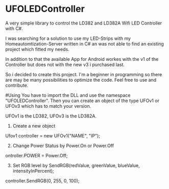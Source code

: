# UFOLEDController
A very simple library to control the LD382 and LD382A Wifi LED Controller with C#.

I was searching for a solution to use my LED-Strips with my Homeautomtization-Server 
written in C# an was not able to find an existing project which fitted my needs.

In addition to that the available App for Android workes with the v1 of the Controller
but does not with the new v3 i purchased last.

So i decided to create this project. I'm a beginner in programming so there are may be 
many possibilities to optimize the code. Feel free to use and contribute.

#Using
You have to import the DLL and use the namespace "UFOLEDController". 
Then you can create an object of the type UFOv1 or UFOv3 which has to match your version.

UFOv1 is the LD382, UFOv3 is the LD382A.

1. Create a new object

Ufov1 controller = new UFOv1("NAME", "IP");

2. Change Power Status by Power.On or Power.Off

ontroller.POWER = Power.Off;

3. Set RGB level by SendRGB(redValue, greenValue, blueValue, intensityInPercent);

controller.SendRGB(0, 255, 0, 100);
